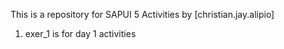 This is a repository for SAPUI 5 Activities by [christian.jay.alipio]
1. exer_1 is for day 1 activities
